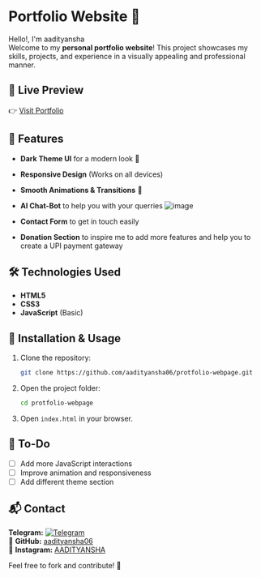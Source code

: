 # Portfolio Website 🚀

Hello!, I'm aadityansha <br>
Welcome to my **personal portfolio website**! This project showcases my skills, projects, and experience in a visually appealing and professional manner.

## 🔗 Live Preview
👉 [Visit Portfolio](https://aadityansha06.github.io/protfolio-webpage/#home)

## 📌 Features
- **Dark Theme UI** for a modern look 🌙
- **Responsive Design** (Works on all devices)
- **Smooth Animations & Transitions** 🎨
- **AI Chat-Bot** to help you with your querries ![image](https://github.com/user-attachments/assets/5ece580b-0a05-47a1-afc1-0be4d3e7b48b)

- **Contact Form** to get in touch easily
- **Donation Section** to inspire me to add more features and help you to create a UPI payment gateway

## 🛠️ Technologies Used
- **HTML5**
- **CSS3**
- **JavaScript** (Basic)

## 🚀 Installation & Usage
1. Clone the repository:
   ```bash
   git clone https://github.com/aadityansha06/protfolio-webpage.git
   ```
2. Open the project folder:
   ```bash
   cd protfolio-webpage
   ```
3. Open `index.html` in your browser.

## 📝 To-Do
- [ ] Add more JavaScript interactions
- [ ] Improve animation and responsiveness 
- [ ] Add different theme section

## 📬 Contact
  **Telegram:** [![Telegram](https://img.shields.io/badge/Telegram-2CA5E0?style=for-the-badge&logo=telegram&logoColor=white)](https://t.me/aadityansha)  
🔗 **GitHub:** [aadityansha06](https://github.com/aadityansha06)  
📸 **Instagram:** [AADITYANSHA](https://www.instagram.com/_dont_distrube/)    

Feel free to fork and contribute! 🚀
